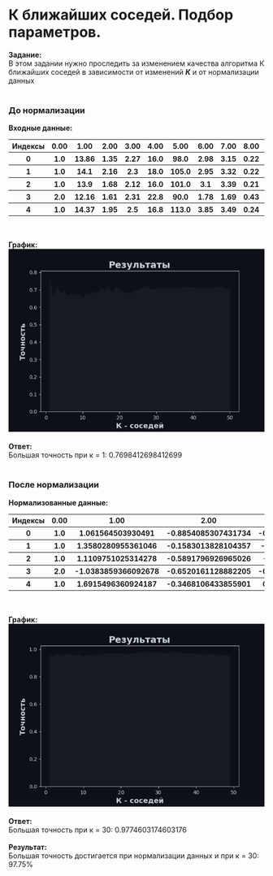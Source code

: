# К ближайших соседей. Подбор параметров.
**Задание:**<br>
В этом задании нужно проследить за изменением качества алгоритма К ближайших соседей в зависимости от изменений ***К*** и от нормализации данных<br><br>
### До нормализации
**Входные данные:**
<br><table><tr><th>Индексы</th><th>0.00</th><th>1.00</th><th>2.00</th><th>3.00</th><th>4.00</th><th>5.00</th><th>6.00</th><th>7.00</th><th>8.00</th><th>9.00</th><th>10.00</th><th>11.00</th><th>12.00</th><th>13.00</th></tr><tr><th>0</th><th>1.0</th><th>13.86</th><th>1.35</th><th>2.27</th><th>16.0</th><th>98.0</th><th>2.98</th><th>3.15</th><th>0.22</th><th>1.85</th><th>7.22</th><th>1.01</th><th>3.55</th><th>1045.0</th></tr><tr><th>1</th><th>1.0</th><th>14.1</th><th>2.16</th><th>2.3</th><th>18.0</th><th>105.0</th><th>2.95</th><th>3.32</th><th>0.22</th><th>2.38</th><th>5.75</th><th>1.25</th><th>3.17</th><th>1510.0</th></tr><tr><th>2</th><th>1.0</th><th>13.9</th><th>1.68</th><th>2.12</th><th>16.0</th><th>101.0</th><th>3.1</th><th>3.39</th><th>0.21</th><th>2.14</th><th>6.1</th><th>0.91</th><th>3.33</th><th>985.0</th></tr><tr><th>3</th><th>2.0</th><th>12.16</th><th>1.61</th><th>2.31</th><th>22.8</th><th>90.0</th><th>1.78</th><th>1.69</th><th>0.43</th><th>1.56</th><th>2.45</th><th>1.33</th><th>2.26</th><th>495.0</th></tr><tr><th>4</th><th>1.0</th><th>14.37</th><th>1.95</th><th>2.5</th><th>16.8</th><th>113.0</th><th>3.85</th><th>3.49</th><th>0.24</th><th>2.18</th><th>7.8</th><th>0.86</th><th>3.45</th><th>1480.0</th></tr></table><br><br>
**График:**
<br>![alt text](Answer/h1.png)<br><br>
**Ответ:**<br>
Большая точность при к = 1: 0.7698412698412699<br><br>
### После нормализации
**Нормализованные данные:**
<br><table><tr><th>Индексы</th><th>0.00</th><th>1.00</th><th>2.00</th><th>3.00</th><th>4.00</th><th>5.00</th><th>6.00</th><th>7.00</th><th>8.00</th><th>9.00</th><th>10.00</th><th>11.00</th><th>12.00</th><th>13.00</th></tr><tr><th>0</th><th>1.0</th><th>1.061564503930491</th><th>-0.8854085307431734</th><th>-0.35280200480439805</th><th>-1.0494791781072363</th><th>-0.12228166064446655</th><th>1.0974170733236008</th><th>1.125175963141116</th><th>-1.1430314781196214</th><th>0.4539669667700745</th><th>0.9351774228985393</th><th>0.2305571143074133</th><th>1.325315724827984</th><th>0.9493190519755701</th></tr><tr><th>1</th><th>1.0</th><th>1.3580280955361046</th><th>-0.1583013828104357</th><th>-0.2431417774670599</th><th>-0.4489091935289105</th><th>0.36921172375232464</th><th>1.0493471268750076</th><th>1.2958503059385003</th><th>-1.1430314781196214</th><th>1.3825715557789386</th><th>0.29929954794465463</th><th>1.283518406076997</th><th>0.7885874549958394</th><th>2.4301086404273717</th></tr><tr><th>2</th><th>1.0</th><th>1.1109751025314278</th><th>-0.5891796926965026</th><th>-0.901103141491092</th><th>-1.0494791781072363</th><th>0.08835836123987255</th><th>1.289696859117975</th><th>1.3661279765021292</th><th>-1.223609538755381</th><th>0.9620713645296418</th><th>0.45069904198129374</th><th>-0.20817675726324653</th><th>1.0145783054514796</th><th>0.7582494276592087</th></tr><tr><th>3</th><th>2.0</th><th>-1.0383859366092678</th><th>-0.6520161128882205</th><th>-0.20658836835461275</th><th>0.9924587694590715</th><th>-0.6839883856693708</th><th>-0.8253807846201375</th><th>-0.34061545147171346</th><th>0.5491077952313275</th><th>-0.05413743098949287</th><th>-1.1281813958293723</th><th>1.6345055033335254</th><th>-0.49673550697061314</th><th>-0.8021525042577436</th></tr><tr><th>4</th><th>1.0</th><th>1.6915496360924187</th><th>-0.3468106433855901</th><th>0.4879264047818665</th><th>-0.8092511842759058</th><th>0.930918448777229</th><th>2.491445520332811</th><th>1.466524648735885</th><th>-0.9818753568481025</th><th>1.0321547297378582</th><th>1.1860680130163985</th><th>-0.42754369304857665</th><th>1.1840714432932098</th><th>2.3345738282691912</th></tr></table><br><br>
**График:**
<br>![alt text](Answer/h2.png)<br><br>
**Ответ:**<br>
Большая точность при к = 30: 0.9774603174603176<br><br>
**Результат:**<br>
Большая точность достигается при нормализации данных и при к = 30: 97.75%<br><br>